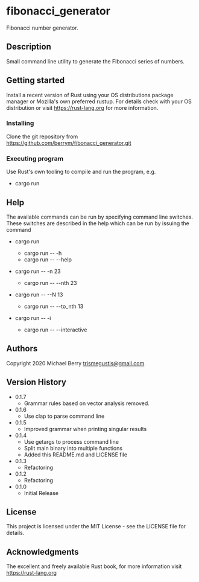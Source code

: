# fibonacci_generator

Fibonacci number generator.

## Description

Small command line utility to generate the Fibonacci series of numbers.

## Getting started

Install a recent version of Rust using your OS distributions package manager or Mozilla's own preferred rustup.  For details check with your OS distribution or visit https://rust-lang.org for more information.

### Installing

Clone the git repository from https://github.com/berrym/fibonacci_generator.git

### Executing program

Use Rust's own tooling to compile and run the program, e.g.

* cargo run

## Help

The available commands can be run by specifying command line switches.
These switches are described in the help which can be run by issuing the command

* cargo run
    * cargo run -- -h
	* cargo run -- --help

* cargo run -- -n 23
    * cargo run -- --nth 23

* cargo run -- --N 13
    * cargo run -- --to_nth 13

* cargo run -- -i
    * cargo run -- --interactive

## Authors

Copyright 2020
Michael Berry <trismegustis@gmail.com>

## Version History
* 0.1.7
    * Grammar rules based on vector analysis removed.
* 0.1.6
    * Use clap to parse command line
* 0.1.5
    * Improved grammar when printing singular results
* 0.1.4
    * Use getargs to process command line
	* Split main binary into multiple functions
	* Added this README.md and LICENSE file
* 0.1.3
    * Refactoring
* 0.1.2
    * Refactoring
* 0.1.0
    * Initial Release

## License

This project is licensed under the MIT License - see the LICENSE file  for details.

## Acknowledgments

The excellent and freely available Rust book, for more information visit https://rust-lang.org

